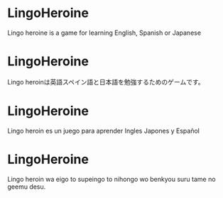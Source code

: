 # LingoHeroine
 Lingo heroine is a game for learning English, Spanish or Japanese
# LingoHeroine
 Lingo heroinは英語スペイン語と日本語を勉強するためのゲームです。
# LingoHeroine
Lingo heroin es un juego para aprender Ingles Japones y Español
# LingoHeroine
 Lingo heroin wa eigo to supeingo to nihongo wo benkyou suru tame no geemu desu.

